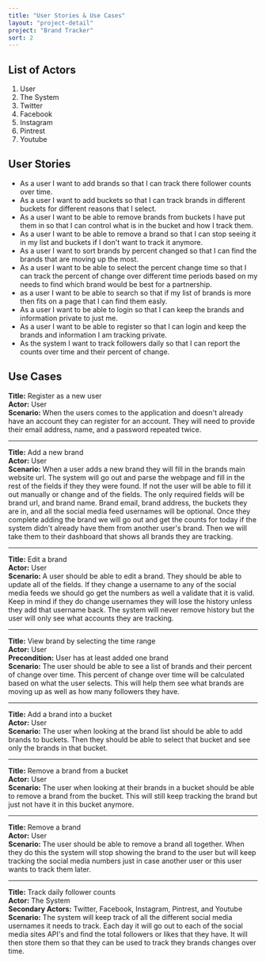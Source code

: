 ```yaml
---
title: "User Stories & Use Cases"
layout: "project-detail"
project: "Brand Tracker"
sort: 2
---
```


## List of Actors

1. User
1. The System
1. Twitter
1. Facebook
1. Instagram
1. Pintrest
1. Youtube

## User Stories

- As a user I want to add brands so that I can track there follower counts over time.
- As a user I want to add buckets so that I can track brands in different buckets for different reasons that I select.
- As a user I want to be able to remove brands from buckets I have put them in so that I can control what is in the bucket and how I track them.
- As a user I want to be able to remove a brand so that I can stop seeing it in my list and buckets if I don't want to track it anymore.
- As a user I want to sort brands by percent changed so that I can find the brands that are moving up the most.
- As a user I want to be able to select the percent change time so that I can track the percent of change over different time periods based on my needs to find which brand would be best for a partnership.
- as a user I want to be able to search so that if my list of brands is more then fits on a page that I can find them easly.
- As a user I want to be able to login so that I can keep the brands and information private to just me.
- As a user I want to be able to register so that I can login and keep the brands and information I am tracking private.
- As the system I want to track followers daily so that I can report the counts over time and their percent of change.

## Use Cases

**Title:** Register as a new user  
**Actor:** User  
**Scenario:** When the users comes to the application and doesn't already have an account they can register for an account. They will need to provide their email address, name, and a password repeated twice.

---

**Title:** Add a new brand  
**Actor:** User  
**Scenario:** When a user adds a new brand they will fill in the brands main website url. The system will go out and parse the webpage and fill in the rest of the fields if they they were found. If not the user will be able to fill it out manually or change and of the fields. The only required fields will be brand url, and brand name. Brand email, brand address, the buckets they are in, and all the social media feed usernames will be optional. Once they complete adding the brand we will go out and get the counts for today if the system didn't already have them from another user's brand. Then we will take them to their dashboard that shows all brands they are tracking.

---

**Title:** Edit a brand  
**Actor:** User  
**Scenario:** A user should be able to edit a brand. They should be able to update all of the fields. If they change a username to any of the social media feeds we should go get the numbers as well a validate that it is valid. Keep in mind if they do change usernames they will lose the history unless they add that username back. The system will never remove history but the user will only see what accounts they are tracking.

---

**Title:** View brand by selecting the time range  
**Actor:** User  
**Precondition:** User has at least added one brand  
**Scenario:**  The user should be able to see a list of brands and their percent of change over time. This percent of change over time will be calculated based on what the user selects. This will help them see what brands are moving up as well as how many followers they have.

---

**Title:** Add a brand into a bucket  
**Actor:** User  
**Scenario:** The user when looking at the brand list should be able to add brands to buckets. Then they should be able to select that bucket and see only the brands in that bucket.

---

**Title:** Remove a brand from a bucket  
**Actor:** User  
**Scenario:** The user when looking at their brands in a bucket should be able to remove a brand from the bucket. This will still keep tracking the brand but just not have it in this bucket anymore.

---

**Title:** Remove a brand  
**Actor:** User  
**Scenario:** The user should be able to remove a brand all together. When they do this the system will stop showing the brand to the user but will keep tracking the social media numbers just in case another user or this user wants to track them later.

---

**Title:** Track daily follower counts  
**Actor:** The System  
**Secondary Actors:** Twitter, Facebook, Instagram, Pintrest, and Youtube  
**Scenario:** The system will keep track of all the different social media usernames it needs to track. Each day it will go out to each of the social media sites API's and find the total followers or likes that they have. It will then store them so that they can be used to track they brands changes over time.
